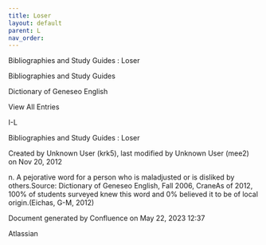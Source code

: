 ```yaml
---
title: Loser
layout: default
parent: L
nav_order:
---
```


Bibliographies and Study Guides : Loser

Bibliographies and Study Guides

Dictionary of Geneseo English

View All Entries

I-L

Bibliographies and Study Guides : Loser

Created by  Unknown User (krk5), last modified by  Unknown User (mee2) on Nov 20, 2012

n. A pejorative word for a person who is maladjusted or is disliked by others.Source: Dictionary of Geneseo English, Fall 2006, CraneAs of 2012, 100% of students surveyed knew this word and 0% believed it to be of local origin.(Eichas, G-M, 2012) 

Document generated by Confluence on May 22, 2023 12:37

Atlassian
